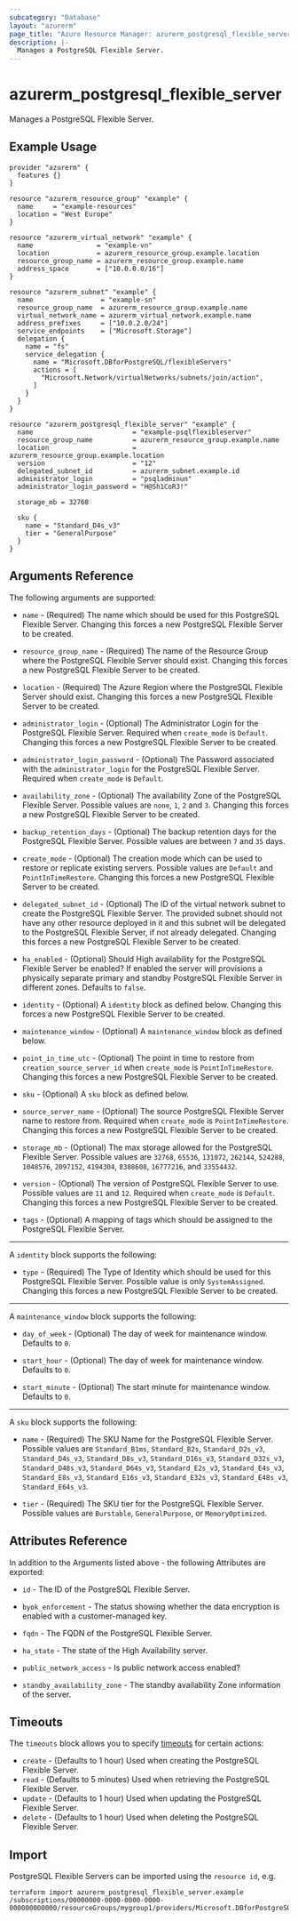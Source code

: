 ```yaml
---
subcategory: "Database"
layout: "azurerm"
page_title: "Azure Resource Manager: azurerm_postgresql_flexible_server"
description: |-
  Manages a PostgreSQL Flexible Server.
---
```


# azurerm_postgresql_flexible_server

Manages a PostgreSQL Flexible Server.

## Example Usage

```hcl
provider "azurerm" {
  features {}
}

resource "azurerm_resource_group" "example" {
  name     = "example-resources"
  location = "West Europe"
}

resource "azurerm_virtual_network" "example" {
  name                = "example-vn"
  location            = azurerm_resource_group.example.location
  resource_group_name = azurerm_resource_group.example.name
  address_space       = ["10.0.0.0/16"]
}

resource "azurerm_subnet" "example" {
  name                 = "example-sn"
  resource_group_name  = azurerm_resource_group.example.name
  virtual_network_name = azurerm_virtual_network.example.name
  address_prefixes     = ["10.0.2.0/24"]
  service_endpoints    = ["Microsoft.Storage"]
  delegation {
    name = "fs"
    service_delegation {
      name = "Microsoft.DBforPostgreSQL/flexibleServers"
      actions = [
        "Microsoft.Network/virtualNetworks/subnets/join/action",
      ]
    }
  }
}

resource "azurerm_postgresql_flexible_server" "example" {
  name                         = "example-psqlflexibleserver"
  resource_group_name          = azurerm_resource_group.example.name
  location                     = azurerm_resource_group.example.location
  version                      = "12"
  delegated_subnet_id          = azurerm_subnet.example.id
  administrator_login          = "psqladminun"
  administrator_login_password = "H@Sh1CoR3!"

  storage_mb = 32768

  sku {
    name = "Standard_D4s_v3"
    tier = "GeneralPurpose"
  }
}
```

## Arguments Reference

The following arguments are supported:
* `name` - (Required) The name which should be used for this PostgreSQL Flexible Server. Changing this forces a new PostgreSQL Flexible Server to be created.

* `resource_group_name` - (Required) The name of the Resource Group where the PostgreSQL Flexible Server should exist. Changing this forces a new PostgreSQL Flexible Server to be created.

* `location` - (Required) The Azure Region where the PostgreSQL Flexible Server should exist. Changing this forces a new PostgreSQL Flexible Server to be created.

* `administrator_login` - (Optional) The Administrator Login for the PostgreSQL Flexible Server. Required when `create_mode` is `Default`. Changing this forces a new PostgreSQL Flexible Server to be created.

* `administrator_login_password` - (Optional) The Password associated with the `administrator_login` for the PostgreSQL Flexible Server. Required when `create_mode` is `Default`.

* `availability_zone` - (Optional) The availability Zone of the PostgreSQL Flexible Server. Possible values are  `none`, `1`, `2` and `3`. Changing this forces a new PostgreSQL Flexible Server to be created.

* `backup_retention_days` - (Optional) The backup retention days for the PostgreSQL Flexible Server. Possible values are between `7` and `35` days.

* `create_mode` - (Optional) The creation mode which can be used to restore or replicate existing servers. Possible values are `Default` and `PointInTimeRestore`. Changing this forces a new PostgreSQL Flexible Server to be created.

* `delegated_subnet_id` - (Optional) The ID of the virtual network subnet to create the PostgreSQL Flexible Server. The provided subnet should not have any other resource deployed in it and this subnet will be delegated to the PostgreSQL Flexible Server, if not already delegated. Changing this forces a new PostgreSQL Flexible Server to be created.

* `ha_enabled` - (Optional) Should High availability for the PostgreSQL Flexible Server be enabled? If enabled the server will provisions a physically separate primary and standby PostgreSQL Flexible Server in different zones. Defaults to `false`.

* `identity` - (Optional) A `identity` block as defined below. Changing this forces a new PostgreSQL Flexible Server to be created.

* `maintenance_window` - (Optional) A `maintenance_window` block as defined below.

* `point_in_time_utc` - (Optional) The point in time to restore from `creation_source_server_id` when `create_mode` is `PointInTimeRestore`. Changing this forces a new PostgreSQL Flexible Server to be created.

* `sku` - (Optional) A `sku` block as defined below.

* `source_server_name` - (Optional) The source PostgreSQL Flexible Server name to restore from. Required when `create_mode` is `PointInTimeRestore`. Changing this forces a new PostgreSQL Flexible Server to be created.

* `storage_mb` - (Optional) The max storage allowed for the PostgreSQL Flexible Server. Possible values are `32768`, `65536`, `131072`, `262144`, `524288`, `1048576`, `2097152`, `4194304`, `8388608`, `16777216`, and `33554432`.

* `version` - (Optional) The version of PostgreSQL Flexible Server to use. Possible values are `11` and `12`. Required when `create_mode` is `Default`. Changing this forces a new PostgreSQL Flexible Server to be created.

* `tags` - (Optional) A mapping of tags which should be assigned to the PostgreSQL Flexible Server.

---

A `identity` block supports the following:

* `type` - (Required) The Type of Identity which should be used for this PostgreSQL Flexible Server. Possible value is only `SystemAssigned`. Changing this forces a new PostgreSQL Flexible Server to be created.

---

A `maintenance_window` block supports the following:

* `day_of_week` - (Optional) The day of week for maintenance window. Defaults to `0`.

* `start_hour` - (Optional) The day of week for maintenance window. Defaults to `0`.

* `start_minute` - (Optional) The start minute for maintenance window. Defaults to `0`.

---

A `sku` block supports the following:

* `name` - (Required) The SKU Name for the PostgreSQL Flexible Server. Possible values are `Standard_B1ms`, `Standard_B2s`, `Standard_D2s_v3`, `Standard_D4s_v3`, `Standard_D8s_v3`, `Standard_D16s_v3`, `Standard_D32s_v3`, `Standard_D48s_v3`, `Standard_D64s_v3`, `Standard_E2s_v3`, `Standard_E4s_v3`, `Standard_E8s_v3`, `Standard_E16s_v3`, `Standard_E32s_v3`, `Standard_E48s_v3`, `Standard_E64s_v3`.

* `tier` - (Required) The SKU tier for the PostgreSQL Flexible Server. Possible values are `Burstable`, `GeneralPurpose`, or `MemoryOptimized`.

## Attributes Reference

In addition to the Arguments listed above - the following Attributes are exported: 

* `id` - The ID of the PostgreSQL Flexible Server.

* `byok_enforcement` - The status showing whether the data encryption is enabled with a customer-managed key.

* `fqdn` - The FQDN of the PostgreSQL Flexible Server.

* `ha_state` - The state of the High Availability server.

* `public_network_access` - Is public network access enabled?

* `standby_availability_zone` -  The standby availability Zone information of the server.

## Timeouts

The `timeouts` block allows you to specify [timeouts](https://www.terraform.io/docs/configuration/resources.html#timeouts) for certain actions:

* `create` - (Defaults to 1 hour) Used when creating the PostgreSQL Flexible Server.
* `read` - (Defaults to 5 minutes) Used when retrieving the PostgreSQL Flexible Server.
* `update` - (Defaults to 1 hour) Used when updating the PostgreSQL Flexible Server.
* `delete` - (Defaults to 1 hour) Used when deleting the PostgreSQL Flexible Server.

## Import

PostgreSQL Flexible Servers can be imported using the `resource id`, e.g.

```shell
terraform import azurerm_postgresql_flexible_server.example /subscriptions/00000000-0000-0000-0000-000000000000/resourceGroups/mygroup1/providers/Microsoft.DBforPostgreSQL/flexibleServers/server1
```
